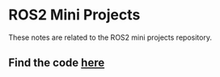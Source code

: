 # ROS2 Mini Projects
These notes are related to the ROS2 mini projects repository.
## Find the code [here](https://github.com/shivcc/ROS2-mini-projects)

